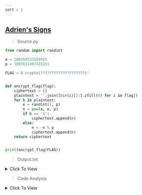 ```yaml
---
sort : 2
---
```



## [Adrien's Signs](https://cryptohack.org/courses/modular/adrien/)

> Source.py

```python
from random import randint

a = 288260533169915
p = 1007621497415251

FLAG = b'crypto{????????????????????}'


def encrypt_flag(flag):
	ciphertext = []
	plaintext = ''.join([bin(i)[2:].zfill(8) for i in flag])
	for b in plaintext:
		e = randint(1, p)
		n = pow(a, e, p)
		if b == '1':
			ciphertext.append(n)
		else:
			n = -n % p
			ciphertext.append(n)
	return ciphertext


print(encrypt_flag(FLAG))
```





> Output.txt

<details markdown="1" style="dispaly=flex;"><summary>Click To View</summary>

<div markdown="1" style="font-size:xx-small">

```
[67594220461269, 501237540280788, 718316769824518, 296304224247167, 48290626940198, 30829701196032, 521453693392074, 840985324383794, 770420008897119, 745131486581197, 729163531979577, 334563813238599, 289746215495432, 538664937794468, 894085795317163, 983410189487558, 863330928724430, 996272871140947, 352175210511707, 306237700811584, 631393408838583, 589243747914057, 538776819034934, 365364592128161, 454970171810424, 986711310037393, 657756453404881, 388329936724352, 90991447679370, 714742162831112, 62293519842555, 653941126489711, 448552658212336, 970169071154259, 339472870407614, 406225588145372, 205721593331090, 926225022409823, 904451547059845, 789074084078342, 886420071481685, 796827329208633, 433047156347276, 21271315846750, 719248860593631, 534059295222748, 879864647580512, 918055794962142, 635545050939893, 319549343320339, 93008646178282, 926080110625306, 385476640825005, 483740420173050, 866208659796189, 883359067574584, 913405110264883, 898864873510337, 208598541987988, 23412800024088, 911541450703474, 57446699305445, 513296484586451, 180356843554043, 756391301483653, 823695939808936, 452898981558365, 383286682802447, 381394258915860, 385482809649632, 357950424436020, 212891024562585, 906036654538589, 706766032862393, 500658491083279, 134746243085697, 240386541491998, 850341345692155, 826490944132718, 329513332018620, 41046816597282, 396581286424992, 488863267297267, 92023040998362, 529684488438507, 925328511390026, 524897846090435, 413156582909097, 840524616502482, 325719016994120, 402494835113608, 145033960690364, 43932113323388, 683561775499473, 434510534220939, 92584300328516, 763767269974656, 289837041593468, 11468527450938, 628247946152943, 8844724571683, 813851806959975, 72001988637120, 875394575395153, 70667866716476, 75304931994100, 226809172374264, 767059176444181, 45462007920789, 472607315695803, 325973946551448, 64200767729194, 534886246409921, 950408390792175, 492288777130394, 226746605380806, 944479111810431, 776057001143579, 658971626589122, 231918349590349, 699710172246548, 122457405264610, 643115611310737, 999072890586878, 203230862786955, 348112034218733, 240143417330886, 927148962961842, 661569511006072, 190334725550806, 763365444730995, 516228913786395, 846501182194443, 741210200995504, 511935604454925, 687689993302203, 631038090127480, 961606522916414, 138550017953034, 932105540686829, 215285284639233, 772628158955819, 496858298527292, 730971468815108, 896733219370353, 967083685727881, 607660822695530, 650953466617730, 133773994258132, 623283311953090, 436380836970128, 237114930094468, 115451711811481, 674593269112948, 140400921371770, 659335660634071, 536749311958781, 854645598266824, 303305169095255, 91430489108219, 573739385205188, 400604977158702, 728593782212529, 807432219147040, 893541884126828, 183964371201281, 422680633277230, 218817645778789, 313025293025224, 657253930848472, 747562211812373, 83456701182914, 470417289614736, 641146659305859, 468130225316006, 46960547227850, 875638267674897, 662661765336441, 186533085001285, 743250648436106, 451414956181714, 527954145201673, 922589993405001, 242119479617901, 865476357142231, 988987578447349, 430198555146088, 477890180119931, 844464003254807, 503374203275928, 775374254241792, 346653210679737, 789242808338116, 48503976498612, 604300186163323, 475930096252359, 860836853339514, 994513691290102, 591343659366796, 944852018048514, 82396968629164, 152776642436549, 916070996204621, 305574094667054, 981194179562189, 126174175810273, 55636640522694, 44670495393401, 74724541586529, 988608465654705, 870533906709633, 374564052429787, 486493568142979, 469485372072295, 221153171135022, 289713227465073, 952450431038075, 107298466441025, 938262809228861, 253919870663003, 835790485199226, 655456538877798, 595464842927075, 191621819564547]
```

</div>

</details>



> Code Analysis

<details markdown="1" style="dispaly=flex;"><summary>Click To View</summary>

<div markdown="1">

```python
# we are having 2 numbers "a & p" and 7 known characters from the FLAG "crypto{"

# inside the "encrypt_flag" function :
'''
for each ord(char) in the flag, get the binary format of it with "bin(i)" (e.g. bin(ord('A')) = '0b101001')

then take only the binary number after the "0b" chars with [2:]

then fill left of the binary with a padding zeros to make it 8 bits binary with .zfill(8)  

then concatenate all the binary numbers into one long binary as a string called the plaintext 

now for every bit "b" in the plaintext, we will generate a random number between "1 and p (prime)" called "e" and calculate "n" out of it "n = pow(a, e, p)"

if the bit "b" = '1':
	we will append the number "n" into the ciphertext array  

else :
	we will append the "n" multiplied by -1 modulo "p"
'''


# so the givin output is an array of the appended "n or -n%p" values
```
<br>

<img  src="https://latex.codecogs.com/svg.image?\text{Since} \ n = a^{e} \mod p \ , \ \ \text{where} \ p \ \text{is a prime number and } 1 \leqslant e \leqslant p"/>

<br>

<img  src="https://latex.codecogs.com/svg.image?\text{then} \ a^{e} \equiv n \ (mod\ p)"/>

<br>

<img  src="https://latex.codecogs.com/svg.image?\text{sine we can represent } a^{e} \ \text{as} \ (a^{ \frac{e}{2} })^{2}"/>

<br>

<img  src="https://latex.codecogs.com/svg.image?\text{then } n \text{ is always a quadratic residue mod } p"/>

---

<img  src="https://latex.codecogs.com/svg.image?\text{Knowing the Legendre symbol methodology }"/>	

<br>

<img  src="https://latex.codecogs.com/svg.image? 1 \equiv \frac{q}{p} \equiv q^{(\frac{p-1}{2})} \ (mod\ p) \ \ \leftarrow \text{only when } q \text{ is quadratic residue mod } p"/>

---

<img  src="https://latex.codecogs.com/svg.image?\text{So if } n^{(\frac{p-1}{2})} \ mod\ p = 1   \ \ \rightarrow n \text{ quadratic residue mod } p \rightarrow \text{the corresponding bit is '1'}"/>	

<br>

<img  src="https://latex.codecogs.com/svg.image?\text{else } \rightarrow n \text{ quadratic non-residue mod } p \rightarrow \text{the corresponding bit is '0'}"/>	

<p> How ?? </p>

<img  src="https://latex.codecogs.com/svg.image?\text{we know that } -1 \equiv p-1 \ (mod\ p) \ , \ \text{and we find out } p-1 \text{ is quadratic non-residue}"/>	

<p> and from the properties of quadratic (non-)residues </p>

<img  src="https://latex.codecogs.com/svg.image?\text{Quadratic Residue} \times \text{Quadratic Non-Residue = Quadratic Non-Residue}"/>

<p> Thats Why </p>

<img  src="https://latex.codecogs.com/svg.image?\ \{n\} \text{ is Quadratic Residue and } \{(-1 \times n) \ mod\ p\} \text{ is Quadratic Non-Residue}"/>

</div>







</details>



<br>
<br>